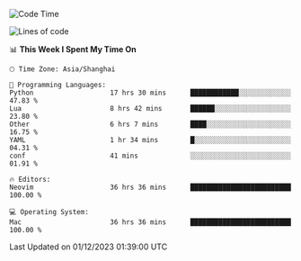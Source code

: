 <!--START_SECTION:waka-->
![Code Time](http://img.shields.io/badge/Code%20Time-1%2C747%20hrs%2019%20mins-blue)

![Lines of code](https://img.shields.io/badge/From%20Hello%20World%20I%27ve%20Written-297.0%20thousand%20lines%20of%20code-blue)

📊 **This Week I Spent My Time On** 

```text
🕑︎ Time Zone: Asia/Shanghai

💬 Programming Languages: 
Python                   17 hrs 30 mins      ████████████░░░░░░░░░░░░░   47.83 % 
Lua                      8 hrs 42 mins       ██████░░░░░░░░░░░░░░░░░░░   23.80 % 
Other                    6 hrs 7 mins        ████░░░░░░░░░░░░░░░░░░░░░   16.75 % 
YAML                     1 hr 34 mins        █░░░░░░░░░░░░░░░░░░░░░░░░   04.31 % 
conf                     41 mins             ░░░░░░░░░░░░░░░░░░░░░░░░░   01.91 % 

🔥 Editors: 
Neovim                   36 hrs 36 mins      █████████████████████████   100.00 % 

💻 Operating System: 
Mac                      36 hrs 36 mins      █████████████████████████   100.00 % 
```


 Last Updated on 01/12/2023 01:39:00 UTC
<!--END_SECTION:waka-->
